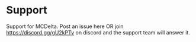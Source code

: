 # Support
Support for MCDelta. Post an issue here OR join https://discord.gg/gU2kPTv on discord and the support team will answer it.
